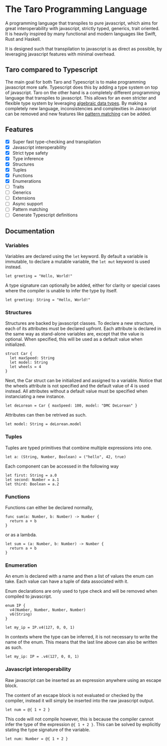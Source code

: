 # The Taro Programming Language

A programming language that transpiles to pure javascript,
which aims for great interoperability with javascript, strictly typed, generics, trait oriented.
It is heavily inspired by many functional and modern languages like Swift, Rust and Haskell.

It is designed such that transpilation to javascript is as direct as possible, by leveraging javascript features with minimal overhead.

## Taro compared to Typescript

The main goal for both Taro and Typescript is to make programming javascript more safe.
Typescript does this by adding a type system on top of javascript.
Taro on the other hand is a completely different programming language that transpiles to javascript.
This allows for an even stricter and flexible type system by leveraging [algebraic data types](https://en.wikipedia.org/wiki/Algebraic_data_type).
By making a completely new language, inconsistencies and complexities in Javascript can be removed and new features like [pattern matching](https://en.wikipedia.org/wiki/Pattern_matching) can be added.

## Features

- [x] Super fast type-checking and transpilation
- [x] Javascript interoperability
- [x] Strict type safety
- [x] Type inference
- [x] Structures
- [x] Tuples
- [x] Functions
- [x] Enumerations
- [ ] Traits
- [ ] Generics
- [ ] Extensions
- [ ] Async support
- [ ] Pattern matching
- [ ] Generate Typescript definitions

## Documentation

### Variables

Variables are declared using the `let` keyword.
By default a variable is immutable, to declare a mutable variable, the `let mut` keyword is used instead.

```
let greeting = "Hello, World!"
```

A type signature can optionally be added, either for clarity or special cases where the compiler is unable to infer the type by itself.

```
let greeting: String = "Hello, World!"
```

### Structures

Structures are backed by javascript classes.
To declare a new structure, each of its attributes must be declared upfront.
Each attribute is declared in the same way as stand-alone variables are,
except that the value is optional.
When specified, this will be used as a default value when initialized.

```
struct Car {
  let maxSpeed: String
  let model: String
  let wheels = 4
}
```

Next, the Car struct can be initialized and assigned to a variable.
Notice that the wheels attribute is not specified and the default value of 4 is used instead.
All attributes without a default value must be specified when instanciating a new instance.

```
let deLorean = Car { maxSpeed: 100, model: "DMC DeLorean" }
```

Attributes can then be retrived as such.

```
let model: String = deLorean.model
```

### Tuples

Tuples are typed primitives that combine multiple expressions into one.

```
let a: (String, Number, Boolean) = ("hello", 42, true)
```

Each component can be accessed in the following way

```
let first: String = a.0
let second: Number = a.1
let third: Boolean = a.2
```

### Functions

Functions can either be declared normally,

```
func sum(a: Number, b: Number) -> Number {
  return a + b
}
```

or as a lambda.

```
let sum = (a: Number, b: Number) -> Number {
  return a + b
}
```

### Enumeration

An enum is declared with a name and then a list of values the enum can take.
Each value can have a tuple of data associated with it.

Enum declarations are only used to type check and will be removed when compiled to javascript.

```
enum IP {
  v4(Number, Number, Number, Number)
  v6(String)
}

let my_ip = IP.v4(127, 0, 0, 1)
```

In contexts where the type can be inferred, it is not necessary to write the name of the enum.
This means that the last line above can also be written as such.

```
let my_ip: IP = .v4(127, 0, 0, 1)
```

### Javascript interoperability

Raw javascript can be inserted as an expression anywhere using an escape block.

The content of an escape block is not evaluated or checked by the compiler,
instead it will simply be inserted into the raw javascript output.

```
let num = @{ 1 + 2 }
```

This code will not compile however, this is because the compiler cannot infer the type of the expression `@{ 1 + 2 }`.
This can be solved by explicitly stating the type signature of the variable.

```
let num: Number = @{ 1 + 2 }
```
